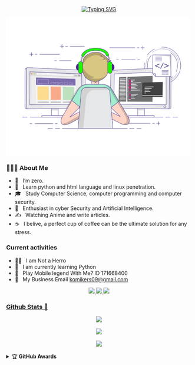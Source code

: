 <div align="center">
<a href="https://IshikawaUta.blogspot.com">
    <img
        src="https://readme-typing-svg.herokuapp.com?font=ShadowsIntoLightsize=50&duration=5500&color=a1fcd1&background=FF673200&center=true&vCenter=true&lines=WELCOME+TO+MY+GITHUB+😁;I+am+IshikawaUta😎"
            alt="Typing SVG"
        />
    </a>
</p>
</div>
<img align="center" alt="GIF" src="https://raw.githubusercontent.com/devSouvik/devSouvik/master/gif3.gif" width="500"/>
<h3> 👨🏻‍💻 About Me </h3>

- 🔭 &nbsp; I’m zero.
- 🤔 &nbsp; Learn python and html language and linux penetration.
- 🎓 &nbsp; Study Computer Science, computer programming and computer security.
- 🌱 &nbsp; Enthusiast in cyber Security and Artificial Intelligence.
- ✍️ &nbsp; Watching Anime and write articles.
- ☕ &nbsp; I belive, a perfect cup of coffee can be the ultimate solution for any stress. 

### Current activities 
- 👨‍💻 &nbsp; I am Not a Herro
- 🌱 &nbsp; I am currently learning Python
- 🎯 &nbsp; Play Mobile legend With Me? ID 171668400
- 📧 &nbsp; My Business Email komikers09@gmail.com

<p align="center">
    <a href="https://wa.me/+62895701060973?text=hallo%20ka"><img src="https://img.icons8.com/plasticine/100/000000/whatsapp.png" width="50"/>
    <a href="https://github.com/IshikawaUta"><img src="https://img.icons8.com/plasticine/100/000000/github.png" width="50"/>
    <a href="https://IshikawaUta.blogspot.com"><img src="https://img.icons8.com/plasticine/100/000000/blog.png" width="50"/>
</p>

### Github Stats 🚀

<p align="center"><a href="https://github.com/IshikawaUta"><img src="https://github-readme-stats.vercel.app/api?username=nazedev&show_icons=true&theme=chartreuse-dark"></a></p>
<p align="center"><a href="https://github.com/IshikawaUta"><img src="https://streak-stats.demolab.com/?user=nasedev&theme=chartreuse-dark"></a></p>
<p align="center"><a href="https://github.com/IshikawaUta"><img src="https://github-readme-stats.vercel.app/api/top-langs/?username=nazedev&theme=chartreuse-dark&layout=compact"></a></p> 
<details>
    <summary>&#127942 <b>GitHub Awards</b></summary><br/>

<p align="center"><a href="https://github.com/IshikawaUta"><img src="https://github-profile-trophy.vercel.app/?username=IshikawaUta"></a></p>

</details>
